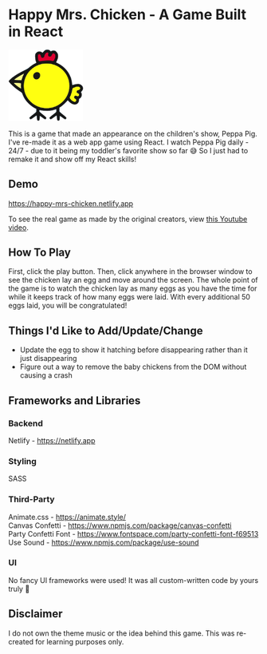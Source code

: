 # Happy Mrs. Chicken - A Game Built in React

<img src='./src/assets/images/chicken-mouth-closed.png' alt='Happy Mrs. Chicken' width='150px' height='auto' />

This is a game that made an appearance on the children's show, Peppa Pig. I've
re-made it as a web app game using React. I watch Peppa Pig daily - 24/7 - due
to it being my toddler's favorite show so far 😅 So I just had to remake it and
show off my React skills!

## Demo

<a href='https://happy-mrs-chicken.netlify.app' target='_blank'>https://happy-mrs-chicken.netlify.app</a>

To see the real game as made by the original creators, view 
<a href='https://youtu.be/18vbpsOil_U?t=43' target='_blank'>this Youtube video</a>.

## How To Play

First, click the play button. Then, click anywhere in the browser window to see the chicken lay an egg 
and move around the screen. The whole point of the game is to watch the chicken lay as many eggs as you
have the time for while it keeps track of how many eggs were laid. With every additional 50 eggs laid,
you will be congratulated!

## Things I'd Like to Add/Update/Change
- Update the egg to show it hatching before disappearing rather than it just disappearing
- Figure out a way to remove the baby chickens from the DOM without causing a crash

## Frameworks and Libraries

### Backend

Netlify - https://netlify.app

### Styling

SASS

### Third-Party

Animate.css - https://animate.style/<br/>
Canvas Confetti - https://www.npmjs.com/package/canvas-confetti<br/>
Party Confetti Font - https://www.fontspace.com/party-confetti-font-f69513<br/>
Use Sound - https://www.npmjs.com/package/use-sound

### UI

No fancy UI frameworks were used! It was all custom-written code by yours truly 💙

## Disclaimer

I do not own the theme music or the idea behind this game. This was re-created for learning
purposes only.
